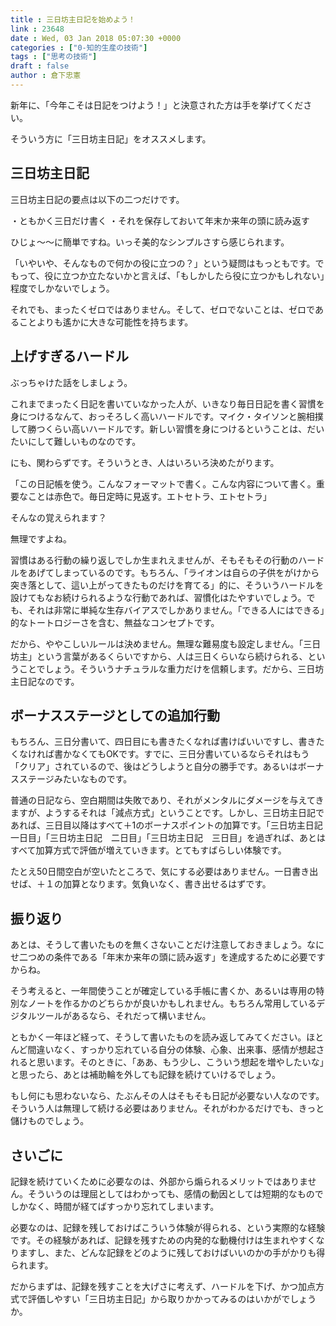 ```yaml
---
title : 三日坊主日記を始めよう！
link : 23648
date : Wed, 03 Jan 2018 05:07:30 +0000
categories : ["0-知的生産の技術"]
tags : ["思考の技術"]
draft : false
author : 倉下忠憲
---
```


新年に、「今年こそは日記をつけよう！」と決意された方は手を挙げてください。

そういう方に「三日坊主日記」をオススメします。

<h2>三日坊主日記</h2>

三日坊主日記の要点は以下の二つだけです。

・ともかく三日だけ書く
・それを保存しておいて年末か来年の頭に読み返す

ひじょ〜〜に簡単ですね。いっそ美的なシンプルさすら感じられます。

「いやいや、そんなもので何かの役に立つの？」という疑問はもっともです。でもって、役に立つか立たないかと言えば、「もしかしたら役に立つかもしれない」程度でしかないでしょう。

それでも、まったくゼロではありません。そして、ゼロでないことは、ゼロであることよりも遙かに大きな可能性を持ちます。

<h2>上げすぎるハードル</h2>

ぶっちゃけた話をしましょう。

これまでまったく日記を書いていなかった人が、いきなり毎日日記を書く習慣を身につけるなんて、おっそろしく高いハードルです。マイク・タイソンと腕相撲して勝つくらい高いハードルです。新しい習慣を身につけるということは、だいたいにして難しいものなのです。

にも、関わらずです。そういうとき、人はいろいろ決めたがります。

「この日記帳を使う。こんなフォーマットで書く。こんな内容について書く。重要なことは赤色で。毎日定時に見返す。エトセトラ、エトセトラ」

そんなの覚えられます？

無理ですよね。

習慣はある行動の繰り返しでしか生まれえませんが、そもそもその行動のハードルをあげてしまっているのです。もちろん、「ライオンは自らの子供をがけから突き落として、這い上がってきたものだけを育てる」的に、そういうハードルを設けてもなお続けられるような行動であれば、習慣化はたやすいでしょう。でも、それは非常に単純な生存バイアスでしかありません。「できる人にはできる」的なトートロジーさを含む、無益なコンセプトです。

だから、ややこしいルールは決めません。無理な難易度も設定しません。「三日坊主」という言葉があるくらいですから、人は三日くらいなら続けられる、ということでしょう。そういうナチュラルな重力だけを信頼します。だから、三日坊主日記なのです。

<h2>ボーナスステージとしての追加行動</h2>

もちろん、三日分書いて、四日目にも書きたくなれば書けばいいですし、書きたくなければ書かなくてもOKです。すでに、三日分書いているならそれはもう「クリア」されているので、後はどうしようと自分の勝手です。あるいはボーナスステージみたいなものです。

普通の日記なら、空白期間は失敗であり、それがメンタルにダメージを与えてきますが、ようするそれは「減点方式」ということです。しかし、三日坊主日記であれば、三日目以降はすべて＋1のボーナスポイントの加算です。「三日坊主日記　一日目」「三日坊主日記　二日目」「三日坊主日記　三日目」を過ぎれば、あとはすべて加算方式で評価が増えていきます。とてもすばらしい体験です。

たとえ50日間空白が空いたところで、気にする必要はありません。一日書き出せば、＋１の加算となります。気負いなく、書き出せるはずです。

<h2>振り返り</h2>

あとは、そうして書いたものを無くさないことだけ注意しておきましょう。なにせ二つめの条件である「年末か来年の頭に読み返す」を達成するために必要ですからね。

そう考えると、一年間使うことが確定している手帳に書くか、あるいは専用の特別なノートを作るかのどちらかが良いかもしれません。もちろん常用しているデジタルツールがあるなら、それだって構いません。

ともかく一年ほど経って、そうして書いたものを読み返してみてください。ほとんど間違いなく、すっかり忘れている自分の体験、心象、出来事、感情が想起されると思います。そのときに、「ああ、もう少し、こういう想起を増やしたいな」と思ったら、あとは補助輪を外しても記録を続けていけるでしょう。

もし何にも思わないなら、たぶんその人はそもそも日記が必要ない人なのです。そういう人は無理して続ける必要はありません。それがわかるだけでも、きっと儲けものでしょう。

<h2>さいごに</h2>

記録を続けていくために必要なのは、外部から煽られるメリットではありません。そういうのは理屈としてはわかっても、感情の動因としては短期的なものでしかなく、時間が経てばすっかり忘れてしまいます。

必要なのは、記録を残しておけばこういう体験が得られる、という実際的な経験です。その経験があれば、記録を残すための内発的な動機付けは生まれやすくなりますし、また、どんな記録をどのように残しておけばいいのかの手がかりも得られます。

だからまずは、記録を残すことを大げさに考えず、ハードルを下げ、かつ加点方式で評価しやすい「三日坊主日記」から取りかかってみるのはいかがでしょうか。

